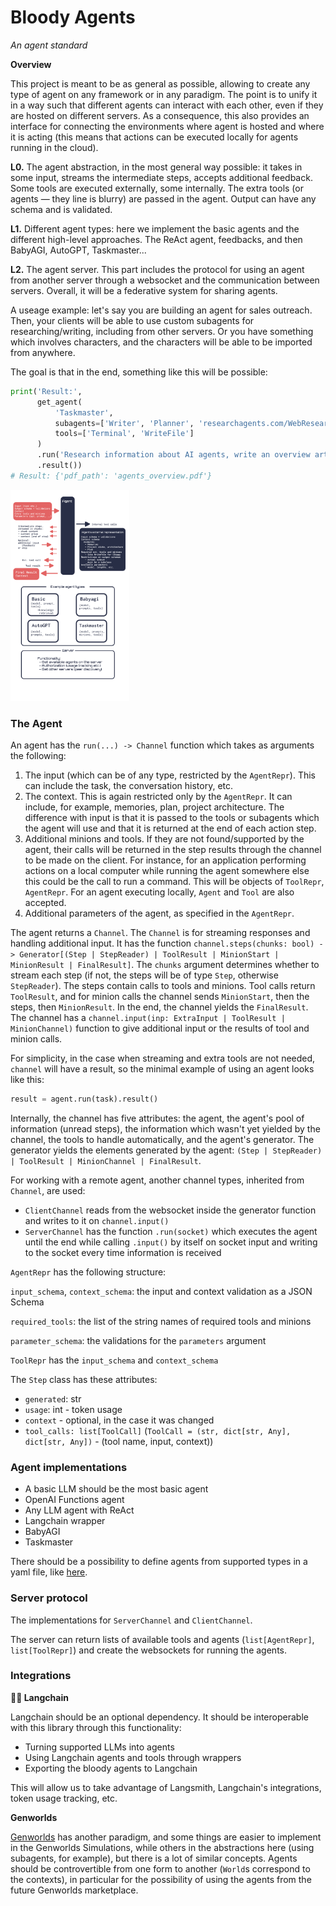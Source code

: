 # Bloody Agents

_An agent standard_

**Overview**

This project is meant to be as general as possible, allowing to create any type of agent on any framework or in any paradigm. The point is to unify it in a way such that different agents can interact with each other, even if they are hosted on different servers. As a consequence, this also provides an interface for connecting the environments where agent is hosted and where it is acting (this means that actions can be executed locally for agents running in the cloud).

**L0.** The agent abstraction, in the most general way possible: it takes in some input, streams the intermediate steps, accepts additional feedback. Some tools are executed externally, some internally. The extra tools (or agents — they line is blurry) are passed in the agent. Output can have any schema and is validated.

**L1.** Different agent types: here we implement the basic agents and the different high-level approaches. The ReAct agent, feedbacks, and then BabyAGI, AutoGPT, Taskmaster...

**L2.** The agent server. This part includes the protocol for using an agent from another server through a websocket and the communication between servers. Overall, it will be a federative system for sharing agents. 

A useage example: let's say you are building an agent for sales outreach. Then, your clients will be able to use custom subagents for researching/writing, including from other servers. Or you have something which involves characters, and the characters will be able to be imported from anywhere.

The goal is that in the end, something like this will be possible:

```python
print('Result:', 
      get_agent(
          'Taskmaster', 
          subagents=['Writer', 'Planner', 'researchagents.com/WebResearcher', 'TermAgent'], 
          tools=['Terminal', 'WriteFile']
      )
      .run('Research information about AI agents, write an overview article about them in LaTeX, and give me the pdf')
      .result())
# Result: {'pdf_path': 'agents_overview.pdf'}
```

<img src="map.png" style="zoom: 33%;" />

### The Agent

An agent has the `run(...) -> Channel` function which takes as arguments the following:

1. The input (which can be of any type, restricted by the `AgentRepr`). This can include the task, the conversation history, etc.
2. The context. This is again restricted only by the `AgentRepr`. It can include, for example, memories, plan, project architecture. The difference with input is that it is passed to the tools or subagents which the agent will use and that it is returned at the end of each action step.
3. Additional minions and tools. If they are not found/supported by the agent, their calls will be returned in the step results through the channel to be made on the client. For instance, for an application performing actions on a local computer while running the agent somewhere else this could be the call to run a command. This will be objects of `ToolRepr`, `AgentRepr`. For an agent executing locally, `Agent` and `Tool` are also accepted.
4. Additional parameters of the agent, as specified in the `AgentRepr`.

The agent returns a `Channel`. The `Channel` is for streaming responses and handling additional input. It has the function `channel.steps(chunks: bool) -> Generator[(Step | StepReader) | ToolResult | MinionStart | MinionResult | FinalResult]`. The `chunks` argument determines whether to stream each step (if not, the steps will be of type `Step`, otherwise `StepReader`). The steps contain calls to tools and minions. Tool calls return `ToolResult`, and for minion calls the channel sends `MinionStart`, then the steps, then `MinionResult`. In the end, the channel yields the `FinalResult`. The channel has a `channel.input(inp: ExtraInput | ToolResult | MinionChannel)` function to give additional input or the results of tool and minion calls.

For simplicity, in the case when streaming and extra tools are not needed, `channel` will have a result, so the minimal example of using an agent looks like this:

```python
result = agent.run(task).result()
```



Internally, the channel has five attributes: the agent, the agent's pool of information (unread steps), the information which wasn't yet yielded by the channel, the tools to handle automatically, and the agent's generator. The generator yields the elements generated by the agent: `(Step | StepReader) | ToolResult | MinionChannel | FinalResult`.

For working with a remote agent, another channel types, inherited from `Channel`, are used:

- `ClientChannel` reads from the websocket inside the generator function and writes to it on `channel.input()`
- `ServerChannel` has the function `.run(socket)` which executes the agent until the end while calling `.input()` by itself on socket input and writing to the socket every time information is received

`AgentRepr` has the following structure:

`input_schema`, `context_schema`: the input and context validation as a JSON Schema

`required_tools`: the list of the string names of required tools and minions

`parameter_schema`: the validations for the `parameters` argument

`ToolRepr` has the `input_schema` and `context_schema`

The `Step` class has these attributes:

- `generated`: str
- `usage`: int - token usage
- `context` - optional, in the case it was changed
- `tool_calls: list[ToolCall]` (`ToolCall = (str, dict[str, Any], dict[str, Any])` - (tool name, input, context))

### Agent implementations

- A basic LLM should be the most basic agent 
- OpenAI Functions agent
- Any LLM agent with ReAct
- Langchain wrapper
- BabyAGI
- Taskmaster

There should be a possibility to define agents from supported types in a yaml file, like [here](https://github.com/ennucore/clippy/blob/master/clippy/minions/specialized_minions.yaml).

### Server protocol

The implementations for `ServerChannel` and `ClientChannel`.

The server can return lists of available tools and agents (`list[AgentRepr]`, `list[ToolRepr]`) and create the websockets for running the agents. 



### Integrations

**🦜️🔗 Langchain** 

Langchain should be an optional dependency. It should be interoperable with this library through this functionality:

- Turning supported LLMs into agents
- Using Langchain agents and tools through wrappers
- Exporting the bloody agents to Langchain

This will allow us to take advantage of Langsmith, Langchain's integrations, token usage tracking, etc.

**Genworlds**

[Genworlds](https://genworlds.com/docs/category/the-genworlds-framework) has another paradigm, and some things are easier to implement in the Genworlds Simulations, while others in the abstractions here (using subagents, for example), but there is a lot of similar concepts. Agents should be controvertible from one form to another (`World`s correspond to the contexts), in particular for the possibility of using the agents from the future Genworlds marketplace.
